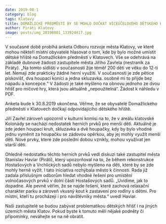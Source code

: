 ```yaml
---
date: 2019-08-1
category: blog
tags: Klatovy
title: DOMAŽLICKÉ PŘEDMĚSTÍ BY SE MOHLO DOČKAT VÍCEÚČELOVÉHO DĚTSKÉHO HŘIŠTĚ
author: Piráti Klatovy
image: posts/img_20190801_133924417.jpg
---
```


V současné době probíhá anketa Odboru rozvoje města Klatovy, ve které mohou někteří místní obyvatelé hlasovat o tom, kde by bylo možné umístit dětské hřiště na Domažlickém předměstí v Klatovech. Vše se odehrává na základě dubnové žádosti zastupitele města Jiřího Zavřela (nestraník za Piráty). „Na tomto sídlišti v současnosti žije téměř 200 dětí ve věku do 12-ti let. Nemají zde prakticky žádné herní využití. 
V současnosti je zde pětice pískovišť, dva houpací koníci a jedna skluzavka. osobně mi to přijde bez nápadu a koncepce.“ V žádosti je také myšleno na obnovu jednoho ze dvou hřišť pro míčové hry, která jsou aktuálně „nepoužitelná“. Žádost k náhledu v PDF.

Anketa bude k 30.8.2019 ukončena. Věřme, že se obyvatelé Domažlického předměstí v Klatovech dočkají odpovídajícího dětského hřiště.

Jiří Zavřel zároveň upozornil v kulturní komisi na to, že v areálu klatovské Kolonády se nachází nedostatek herních prvků pro menší děti. Aktuálně je zde jeden houpací kruh, skluzavka a dvě houpačky, kdy by bylo vhodné jednu vyměnit za houpačku se zádovou opěrkou, aby jej mohly využít menší děti. Nové prvky, které zde poslední dobou vznikly, mohou využívat jen starší děti.

Ohledně nedostatku těchto herních prvků vedl diskuzi také zastupitel města Stanislav Haviar (Piráti), který upozorňoval na to, že během rekonstrukce Hostašových a Vrchlických sadů nebylo myšleno na děti, které by se zde mohly herně vyžít. I tato iniciativa rozhýbala město k činnosti. Rada již zadala příslušným odborům hledat vhodné řešení pro umístění volnočasových prvků v dolní části Hostašových sadů. „Uvidíme, jak to dopadne. Ale pevně věřím, že se najde řešení, které zachová relaxační charakter parku a zároveň vkusný kout k zastavení pro rodiny s dětmi. Pro místní, kteří tu procházejí i pro návštěvníky města.“ uvedl Haviar.

Naši zastupitelé se budou zabývat problematikou dětských hřišť i na jiných územích města Klatov. Pokud byste k tomuto měli nějaké podněty či připomínky, neváhejte se na ně obrátit.
